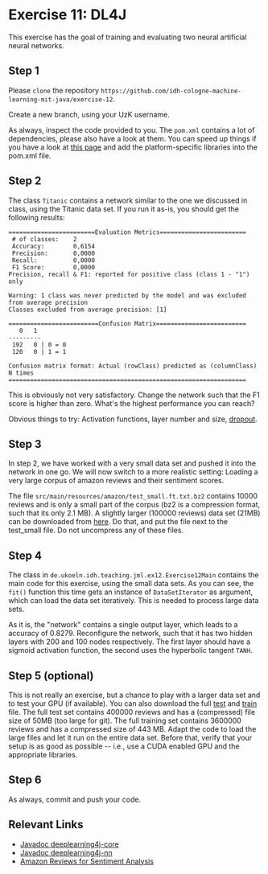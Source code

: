 # Exercise 11: DL4J


This exercise has the goal of training and evaluating two neural artificial neural networks.

## Step 1
Please `clone` the repository `https://github.com/idh-cologne-machine-learning-mit-java/exercise-12`.

Create a new branch, using your UzK username.

As always, inspect the code provided to you. The `pom.xml` contains a lot of dependencies, please also have a look at them. You can speed up things if you have a look at [this page](https://deeplearning4j.org/cpu) and add the platform-specific libraries into the pom.xml file.

## Step 2

The class `Titanic` contains a network similar to the one we discussed in class, using the Titanic data set.
If you run it as-is, you should get the following results:

```
========================Evaluation Metrics========================
 # of classes:    2
 Accuracy:        0,6154
 Precision:       0,0000
 Recall:          0,0000
 F1 Score:        0,0000
Precision, recall & F1: reported for positive class (class 1 - "1") only

Warning: 1 class was never predicted by the model and was excluded from average precision
Classes excluded from average precision: [1]

=========================Confusion Matrix=========================
   0   1
---------
 192   0 | 0 = 0
 120   0 | 1 = 1

Confusion matrix format: Actual (rowClass) predicted as (columnClass) N times
==================================================================
```

This is obviously not very satisfactory. Change the network such that the F1 score is higher than zero. What's the highest performance you can reach? 

Obvious things to try: Activation functions, layer number and size, [dropout](https://en.wikipedia.org/wiki/Dilution_(neural_networks)). 


## Step 3
In step 2, we have worked with a very small data set and pushed it into the network in one go. We will now switch to a more realistic setting: Loading a very large corpus of amazon reviews and their sentiment scores.

The file `src/main/resources/amazon/test_small.ft.txt.bz2` contains 10000 reviews and is only a small part of the corpus (bz2 is a compression format, such that its only 2.1 MB).  A slightly larger (100000 reviews) data set (21MB) can be downloaded from [here](https://www.dropbox.com/s/uwts2olluunohr9/train_small.ft.txt.bz2?dl=0). Do that, and put the file next to the test_small file. Do not uncompress any of these files.


## Step 4
The class in `de.ukoeln.idh.teaching.jml.ex12.Exercise12Main` contains the main code for this exercise, using the small data sets. As you can see, the `fit()` function this time gets an instance of `DataSetIterator` as argument, which can load the data set iteratively. This is needed to process large data sets.

As it is, the "network" contains a single output layer, which leads to a accuracy of 0.8279. Reconfigure the network, such that it has two hidden layers with 200 and 100 nodes respectively. The first layer should have a sigmoid activation function, the second uses the hyperbolic tangent `TANH`. 


## Step 5 (optional)
This is not really an exercise, but a chance to play with a larger data set and to test your GPU (if available). You can also download the full [test](https://www.dropbox.com/s/cfhj4oi9z3g4dai/test.ft.txt.bz2?dl=0) and [train](https://www.dropbox.com/s/rskzewv2pi1t0bc/train.ft.txt.bz2?dl=0) file. The full test set contains 400000 reviews and has a (compressed) file size of 50MB (too large for git). The full training set contains 3600000 reviews and has a compressed size of 443 MB. Adapt the code to load the large files and let it run on the entire data set. Before that, verify that your setup is as good as possible -- i.e., use a CUDA enabled GPU and the appropriate libraries.


## Step 6
As always, commit and push your code.


## Relevant Links

- [Javadoc deeplearning4j-core](https://javadoc.io/doc/org.deeplearning4j/deeplearning4j-core/latest/index.html)
- [Javadoc deeplearning4j-nn](https://javadoc.io/doc/org.deeplearning4j/deeplearning4j-nn/latest/index.html)
- [Amazon Reviews for Sentiment Analysis](https://www.kaggle.com/bittlingmayer/amazonreviews)